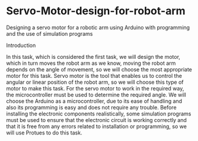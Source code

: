 # Servo-Motor-design-for-robot-arm
Designing a servo motor for a robotic arm using Arduino with programming and the use of simulation programs 



Introduction 

In this task, which is considered the first task, we will design the motor, which in turn moves the robot arm as we know, moving the robot arm depends on the angle of movement, so we will choose the most appropriate motor for this task. Servo motor is the tool that enables us to control the angular or linear position of the robot arm, so we will choose this type of motor to make this task. For the servo motor to work in the required way, the microcontroller must be used to determine the required angle. We will choose the Arduino as a microcontroller, due to its ease of handling and also its programming is easy and does not require any trouble. Before installing the electronic components realistically, some simulation programs must be used to ensure that the electronic circuit is working correctly and that it is free from any errors related to installation or programming, so we will use Protues to do this task.  


